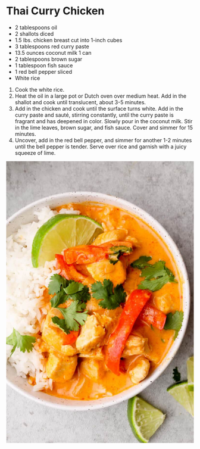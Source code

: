 # Thai Curry Chicken

- 2 tablespoons oil
- 2 shallots diced
- 1.5 lbs. chicken breast cut into 1-inch cubes
- 3 tablespoons red curry paste
- 13.5 ounces coconut milk 1 can
- 2 tablespoons brown sugar
- 1 tablespoon fish sauce
- 1 red bell pepper sliced
- White rice

1. Cook the white rice.
2. Heat the oil in a large pot or Dutch oven over medium heat. Add in the shallot and cook until translucent, about 3-5 minutes.
3. Add in the chicken and cook until the surface turns white. Add in the curry paste and sauté, stirring constantly, until the curry paste is fragrant and has deepened in color.
Slowly pour in the coconut milk. Stir in the lime leaves, brown sugar, and fish sauce. Cover and simmer for 15 minutes.
4. Uncover, add in the red bell pepper, and simmer for another 1-2 minutes until the bell pepper is tender. Serve over rice and garnish with a juicy squeeze of lime.

![Untitled](Thai%20Curry%20Chicken%20223919738d0446ac951483f7f987d5b4/Untitled.png)